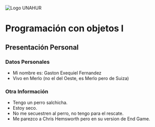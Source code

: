 ![Logo UNAHUR](./UNAHUR.png)

# Programación con objetos I
## Presentación Personal

### Datos Personales
- Mi nombre es: Gaston Exequiel Fernandez
- Vivo en Merlo (no el del Oeste, es Merlo pero de Suiza)


### Otra Información
- Tengo un perro salchicha.
- Estoy seco.
- No me secuestren al perro, no tengo para el rescate.
- Me parezco a Chris Hemsworth pero en su version de End Game. 
